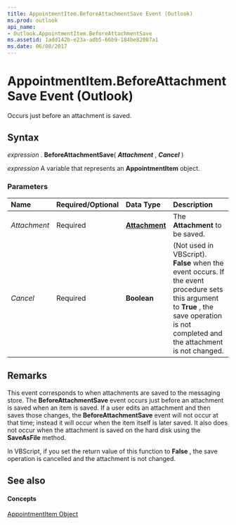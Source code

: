 ```yaml
---
title: AppointmentItem.BeforeAttachmentSave Event (Outlook)
ms.prod: outlook
api_name:
- Outlook.AppointmentItem.BeforeAttachmentSave
ms.assetid: 1add142b-e23a-adb5-66b9-184be82087a1
ms.date: 06/08/2017
---
```



# AppointmentItem.BeforeAttachmentSave Event (Outlook)

Occurs just before an attachment is saved.


## Syntax

 _expression_ . **BeforeAttachmentSave**( **_Attachment_** , **_Cancel_** )

 _expression_ A variable that represents an **AppointmentItem** object.


### Parameters



|**Name**|**Required/Optional**|**Data Type**|**Description**|
|:-----|:-----|:-----|:-----|
| _Attachment_|Required| **[Attachment](Outlook.Attachment.md)**|The  **Attachment** to be saved.|
| _Cancel_|Required| **Boolean**|(Not used in VBScript).  **False** when the event occurs. If the event procedure sets this argument to **True** , the save operation is not completed and the attachment is not changed.|

## Remarks

This event corresponds to when attachments are saved to the messaging store. The  **BeforeAttachmentSave** event occurs just before an attachment is saved when an item is saved. If a user edits an attachment and then saves those changes, the **BeforeAttachmentSave** event will not occur at that time; instead it will occur when the item itself is later saved. It also does not occur when the attachment is saved on the hard disk using the **SaveAsFile** method.

In VBScript, if you set the return value of this function to  **False** , the save operation is cancelled and the attachment is not changed.


## See also


#### Concepts


[AppointmentItem Object](Outlook.AppointmentItem.md)

